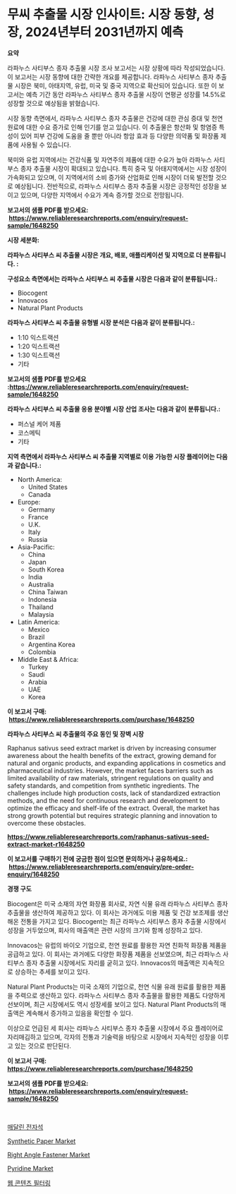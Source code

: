 <p><h1>무씨 추출물 시장 인사이트: 시장 동향, 성장, 2024년부터 2031년까지 예측</h1></p><p><strong>요약</strong></p>
<p><p>라파누스 사티부스 종자 추출물 시장 조사 보고서는 시장 상황에 따라 작성되었습니다. 이 보고서는 시장 동향에 대한 간략한 개요를 제공합니다. 라파누스 사티부스 종자 추출물 시장은 북미, 아태지역, 유럽, 미국 및 중국 지역으로 확산되어 있습니다. 또한 이 보고서는 예측 기간 동안 라파누스 사티부스 종자 추출물 시장이 연평균 성장률 14.5%로 성장할 것으로 예상됨을 밝혔습니다. </p><p>시장 동향 측면에서, 라파누스 사티부스 종자 추출물은 건강에 대한 관심 증대 및 천연 원료에 대한 수요 증가로 인해 인기를 얻고 있습니다. 이 추출물은 항산화 및 항염증 특성이 있어 피부 건강에 도움을 줄 뿐만 아니라 항암 효과 등 다양한 의약품 및 화장품 제품에 사용될 수 있습니다. </p><p>북미와 유럽 지역에서는 건강식품 및 자연주의 제품에 대한 수요가 높아 라파누스 사티부스 종자 추출물 시장이 확대되고 있습니다. 특히 중국 및 아태지역에서는 시장 성장이 가속화되고 있으며, 이 지역에서의 소비 증가와 산업화로 인해 시장이 더욱 발전할 것으로 예상됩니다. 전반적으로, 라파누스 사티부스 종자 추출물 시장은 긍정적인 성장을 보이고 있으며, 다양한 지역에서 수요가 계속 증가할 것으로 전망됩니다.</p></p>
<p><strong>보고서의 샘플 PDF를 받으세요: &nbsp;<a href="https://www.reliableresearchreports.com/enquiry/request-sample/1648250">https://www.reliableresearchreports.com/enquiry/request-sample/1648250</a></strong></p>
<p><strong>시장 세분화:</strong></p>
<p><strong> 라파누스 사티부스 씨 추출물 시장은 개요, 배포, 애플리케이션 및 지역으로 더 분류됩니다. :</strong></p>
<p><strong>구성요소 측면에서는 라파누스 사티부스 씨 추출물 시장은 다음과 같이 분류됩니다.:</strong></p>
<p><ul><li>Biocogent</li><li>Innovacos</li><li>Natural Plant Products</li></ul></p>
<p><strong> 라파누스 사티부스 씨 추출물 유형별 시장 분석은 다음과 같이 분류됩니다.:</strong></p>
<p><ul><li>1:10 익스트랙션</li><li>1:20 익스트랙션</li><li>1:30 익스트랙션</li><li>기타</li></ul></p>
<p><strong>보고서의 샘플 PDF를 받으세요 :<a href="https://www.reliableresearchreports.com/enquiry/request-sample/1648250">https://www.reliableresearchreports.com/enquiry/request-sample/1648250</a></strong></p>
<p><strong> 라파누스 사티부스 씨 추출물 응용 분야별 시장 산업 조사는 다음과 같이 분류됩니다.:</strong></p>
<p><ul><li>퍼스널 케어 제품</li><li>코스메틱</li><li>기타</li></ul></p>
<p><strong>지역 측면에서 라파누스 사티부스 씨 추출물 지역별로 이용 가능한 시장 플레이어는 다음과 같습니다.:</strong></p>
<p><ul>
    <li>
        North America:
        <ul>
            <li>United States</li>
            <li>Canada</li>
        </ul>
    </li>
    <li>
        Europe:
        <ul>
            <li>Germany</li>
            <li>France</li>
            <li>U.K.</li>
            <li>Italy</li>
            <li>Russia</li>
        </ul>
    </li>
    <li>
        Asia-Pacific:
        <ul>
            <li>China</li>
            <li>Japan</li>
            <li>South Korea</li>
            <li>India</li>
            <li>Australia</li>
            <li>China Taiwan</li>
            <li>Indonesia</li>
            <li>Thailand</li>
            <li>Malaysia</li>
        </ul>
    </li>
    <li>
        Latin America:
        <ul>
            <li>Mexico</li>
            <li>Brazil</li>
            <li>Argentina Korea</li>
            <li>Colombia</li>
        </ul>
    </li>
    <li>
        Middle East & Africa:
        <ul>
            <li>Turkey</li>
            <li>Saudi</li>
            <li>Arabia</li>
            <li>UAE</li>
            <li>Korea</li>
        </ul>
    </li>
    </ul></p>
<p><strong>이 보고서 구매: &nbsp;<a href="https://www.reliableresearchreports.com/purchase/1648250">https://www.reliableresearchreports.com/purchase/1648250</a></strong></p>
<p><strong>라파누스 사티부스 씨 추출물의 주요 동인 및 장벽 시장</strong></p>
<p><p>Raphanus sativus seed extract market is driven by increasing consumer awareness about the health benefits of the extract, growing demand for natural and organic products, and expanding applications in cosmetics and pharmaceutical industries. However, the market faces barriers such as limited availability of raw materials, stringent regulations on quality and safety standards, and competition from synthetic ingredients. The challenges include high production costs, lack of standardized extraction methods, and the need for continuous research and development to optimize the efficacy and shelf-life of the extract. Overall, the market has strong growth potential but requires strategic planning and innovation to overcome these obstacles.</p></p>
<p><strong><a href="https://www.reliableresearchreports.com/raphanus-sativus-seed-extract-market-r1648250">https://www.reliableresearchreports.com/raphanus-sativus-seed-extract-market-r1648250</a></strong></p>
<p><strong>이 보고서를 구매하기 전에 궁금한 점이 있으면 문의하거나 공유하세요.: &nbsp;<a href="https://www.reliableresearchreports.com/enquiry/pre-order-enquiry/1648250">https://www.reliableresearchreports.com/enquiry/pre-order-enquiry/1648250</a></strong></p>
<p><strong>경쟁 구도</strong></p>
<p><p>Biocogent은 미국 소재의 자연 화장품 회사로, 자연 식물 유래 라파누스 사티부스 종자 추출물을 생산하여 제공하고 있다. 이 회사는 과거에도 미용 제품 및 건강 보조제를 생산해온 전통을 가지고 있다. Biocogent는 최근 라파누스 사티부스 종자 추출물 시장에서 성장을 거두었으며, 회사의 매출액은 관련 시장의 크기와 함께 성장하고 있다.</p><p>Innovacos는 유럽의 바이오 기업으로, 천연 원료를 활용한 자연 친화적 화장품 제품을 공급하고 있다. 이 회사는 과거에도 다양한 화장품 제품을 선보였으며, 최근 라파누스 사티부스 종자 추출물 시장에서도 자리를 굳히고 있다. Innovacos의 매출액은 지속적으로 상승하는 추세를 보이고 있다.</p><p>Natural Plant Products는 미국 소재의 기업으로, 천연 식물 유래 원료를 활용한 제품을 주력으로 생산하고 있다. 라파누스 사티부스 종자 추출물을 활용한 제품도 다양하게 선보이며, 최근 시장에서도 역시 성장세를 보이고 있다. Natural Plant Products의 매출액은 계속해서 증가하고 있음을 확인할 수 있다.</p><p>이상으로 언급된 세 회사는 라파누스 사티부스 종자 추출물 시장에서 주요 플레이어로 자리매김하고 있으며, 각자의 전통과 기술력을 바탕으로 시장에서 지속적인 성장을 이루고 있는 것으로 판단된다.</p></p>
<p><strong>이 보고서 구매: &nbsp; <a href="https://www.reliableresearchreports.com/purchase/1648250">https://www.reliableresearchreports.com/purchase/1648250</a></strong></p>
<p><strong>보고서의 샘플 PDF를 받으세요: &nbsp;<a href="https://www.reliableresearchreports.com/enquiry/request-sample/1648250">https://www.reliableresearchreports.com/enquiry/request-sample/1648250</a></strong><strong></strong></p>
<p>&nbsp;</p>
<p><p><a href="https://medium.com/@vallieemard2023/%EC%A4%91%EB%8B%A8%EB%90%9C-%EC%A0%84%EC%9E%90%EC%9E%90%EC%84%9D-%EC%8B%9C%EC%9E%A5-2031%EB%85%84%EA%B9%8C%EC%A7%80%EC%9D%98-%ED%8A%B8%EB%A0%8C%EB%93%9C-%EC%98%88%EC%B8%A1-%EB%B0%8F-%EA%B2%BD%EC%9F%81-%EB%B6%84%EC%84%9D-04370d1a917e">매달린 전자석</a></p><p><a href="https://www.linkedin.com/pulse/synthetic-paper-market-size-share-amp-trends-analysis-rbece?trackingId=px%2FAwQJDRVd2rN0cfjo4TA%3D%3D">Synthetic Paper Market</a></p><p><a href="https://github.com/RickHolmes3/Market-Research-Report-List-4/blob/main/right-angle-fastener-market.md">Right Angle Fastener Market</a></p><p><a href="https://www.linkedin.com/pulse/pyridine-market-goal-estimating-size-future-growth-potential-c3mge?trackingId=l%2BOl%2Fa2JyS6d6B7oiZI1eA%3D%3D">Pyridine Market</a></p><p><a href="https://medium.com/@jerrodhilll/%EC%9B%B9-%EC%BD%98%ED%85%90%EC%B8%A0-%ED%95%84%ED%84%B0%EB%A7%81-%EC%8B%9C%EC%9E%A5-%EC%A7%80%ED%91%9C-%ED%95%B4%EB%8F%85-%EC%8B%9C%EC%9E%A5-%EC%A0%90%EC%9C%A0%EC%9C%A8-%ED%8A%B8%EB%A0%8C%EB%93%9C-%EB%B0%8F-%EC%84%B1%EC%9E%A5-%ED%8C%A8%ED%84%B4-5ec049b6a9c0">웹 콘텐츠 필터링</a></p></p>